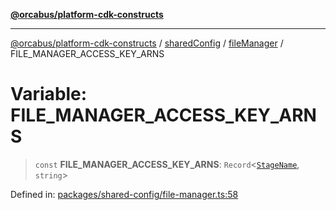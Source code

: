 [**@orcabus/platform-cdk-constructs**](../../../../../../README.md)

***

[@orcabus/platform-cdk-constructs](../../../../../../README.md) / [sharedConfig](../../../README.md) / [fileManager](../README.md) / FILE\_MANAGER\_ACCESS\_KEY\_ARNS

# Variable: FILE\_MANAGER\_ACCESS\_KEY\_ARNS

> `const` **FILE\_MANAGER\_ACCESS\_KEY\_ARNS**: `Record`\<[`StageName`](../../account/type-aliases/StageName.md), `string`\>

Defined in: [packages/shared-config/file-manager.ts:58](https://github.com/OrcaBus/platform-cdk-constructs/blob/main/packages/shared-config/file-manager.ts#L58)
